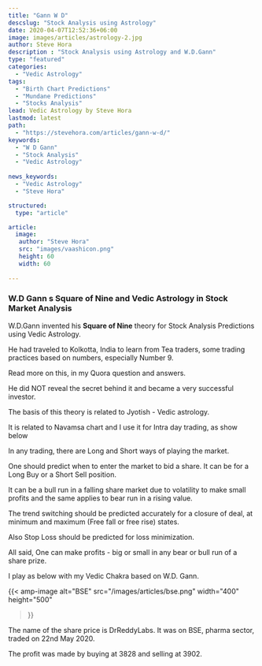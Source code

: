 ```yaml
---
title: "Gann W D"
descslug: "Stock Analysis using Astrology"
date: 2020-04-07T12:52:36+06:00
image: images/articles/astrology-2.jpg
author: Steve Hora
description : "Stock Analysis using Astrology and W.D.Gann"
type: "featured"
categories: 
  - "Vedic Astrology"
tags:
  - "Birth Chart Predictions"
  - "Mundane Predictions"
  - "Stocks Analysis"
lead: Vedic Astrology by Steve Hora
lastmod: latest 
path:
  - "https://stevehora.com/articles/gann-w-d/"
keywords:
  - "W D Gann"
  - "Stock Analysis"
  - "Vedic Astrology"
  
news_keywords:
  - "Vedic Astrology"
  - "Steve Hora"

structured:
  type: "article"

article:
  image:
   author: "Steve Hora"
   src: "images/vaashicon.png"
   height: 60
   width: 60
  
---
```


### W.D Gann s  **Square of Nine** and Vedic Astrology in Stock Market Analysis

W.D.Gann invented his  **Square of Nine** theory for Stock Analysis Predictions using Vedic Astrology.

He had traveled to Kolkotta, India to learn from Tea traders, some trading practices based on numbers, especially Number 9.

Read more on this, in my Quora question and answers.

He did NOT reveal the secret behind it and became a very successful investor.

The basis of this theory is related to Jyotish - Vedic astrology.

It is related to Navamsa chart and I use it for Intra day trading, as show below

In any trading, there are Long and Short ways of playing the market.

One should predict when to enter the market to bid a share.
It can be for a Long Buy or a Short Sell position.

It can be a bull run in a falling share market due to volatility to make small profits and the same applies to bear run in a rising value.

The trend switching should be predicted accurately for a closure of deal, at minimum and maximum (Free fall or free rise) states.

Also Stop Loss should be predicted for loss minimization.

All said, One can make profits - big or small in any bear or bull run of a share prize.

I play as below with my Vedic Chakra based on W.D. Gann.

{{< amp-image
  alt="BSE"
  src="/images/articles/bse.png"
  width="400"
  height="500"
>}}

The name of the share price is DrReddyLabs. It was on BSE, pharma sector, traded on 22nd May 2020.

The profit was made by buying at 3828 and selling at 3902.